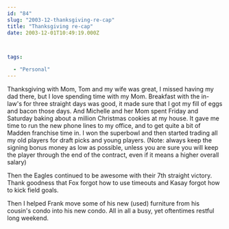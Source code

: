 ```yaml
---
id: "84"
slug: "2003-12-thanksgiving-re-cap"
title: "Thanksgiving re-cap"
date: 2003-12-01T10:49:19.000Z



tags:

  - "Personal"
---
```

<div class="sqs-html-content">
  <p>Thanksgiving with Mom, Tom and my wife was great, I missed having my dad there, but I love spending time with my Mom.  Breakfast with the in-law's for three straight days was good, it made sure that I got my fill of eggs and bacon those days.  And Michelle and her Mom spent Friday and Saturday baking about a million Christmas cookies at my house.
It gave me time to run the new phone lines to my office, and to get quite a bit of Madden franchise time in.  I won the superbowl and then started trading all my old players for draft picks and young players.  (Note: always keep the signing bonus money as low as possible, unless you are sure you will keep the player through the end of the contract, even if it means a higher overall salary)</p>
<p>Then the Eagles continued to be awesome with their 7th straight victory.  Thank goodness that Fox forgot how to use timeouts and Kasay forgot how to kick field goals.  </p>
<p>Then I helped Frank move some of his new (used) furniture from his cousin's condo into his new condo.  All in all a busy, yet oftentimes restful long weekend.</p>
</div>
